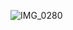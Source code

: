 ![IMG_0280](https://github.com/quinn2liu/quinn2liu/assets/105527181/899b5bdd-c7d2-41bd-8f46-5cf251a772b5)
